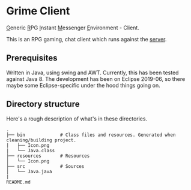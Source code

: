 # Grime Client

<ins>G</ins>eneric <ins>R</ins>PG <ins>I</ins>nstant <ins>M</ins>essenger <ins>E</ins>nvironment - Client.  

This is an RPG gaming, chat client which runs against the [server](https://github.com/megaspaz/grime_server2).

## Prerequisites

Written in Java, using swing and AWT. Currently, this has been tested against Java 8. The development has been on Eclipse 2019-06, so there maybe some Eclipse-specific under the hood things going on.

## Directory structure

Here's a rough description of what's in these directories.

    .
    ├── bin             # Class files and resources. Generated when cleaning/building project.
    |   ├── Icon.png
    |   └── Java.class
    ├── resources       # Resources
    │   └── Icon.png
    ├── src             # Sources
    │   └── Java.java
    |
    README.md